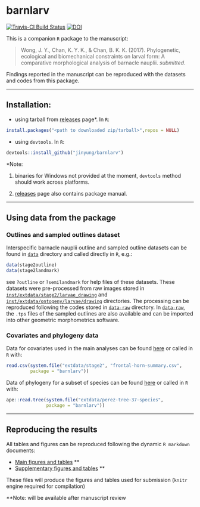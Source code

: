 # barnlarv

[![Travis-CI Build Status](https://travis-ci.org/jinyung/barnlarv.svg?branch=master)](https://travis-ci.org/jinyung/barnlarv)
[![DOI](https://zenodo.org/badge/DOI/10.5281/zenodo.1068124.svg)](https://doi.org/10.5281/zenodo.1068124)

This is a companion `R` package to the manuscript:

> Wong, J. Y., Chan, K. Y. K., & Chan, B. K. K. (2017). Phylogenetic, ecological and biomechanical constraints on larval form: A comparative morphological analysis of barnacle nauplii. *submitted*.

Findings reported in the manuscript can be reproduced with the datasets and codes from this package.

---

## Installation:
- using tarball from [releases](https://github.com/jinyung/barnlarv/releases) page*. In `R`:

```R
install.packages("<path to downloaded zip/tarball>",repos = NULL)
```
- using `devtools`. In `R`:

```R
devtools::install_github("jinyung/barnlarv")
```

\*Note:

  1. binaries for Windows not provided at the moment, `devtools` method should work across platforms. 

  2. [releases](https://github.com/jinyung/barnlarv/releases) page also contains package manual.

---

## Using data from the package 

### Outlines and sampled outlines dataset
Interspecific barnacle nauplii outline and sampled outline datasets can be found in [`data`](data) directory and called directly in `R`, e.g.:

```R
data(stage2outline)
data(stage2landmark)
```
see `?outline` or `?semilandmark` for help files of these datasets. These datasets were pre-processed from raw images stored in [`inst/extdata/stage2/larvae_drawing`](inst/extdata/stage2/larvae_drawing) and [`inst/extdata/ontogeny/larvae/drawing`](inst/extdata/stage2/larvae_drawing) directories. The processing can be reproduced following the codes stored in [`data-raw`](data-raw) directory. In [`data-raw`](data-raw), the `.tps` files of the sampled outlines are also available and can be imported into other geometric morphometrics software. 

### Covariates and phylogeny data

Data for covariates used in the main analyses can be found [here](inst/extdata/stage2/frontal-horn-summary.csv) or called in `R` with:

```R
read.csv(system.file("extdata/stage2", "frontal-horn-summary.csv",
         package = "barnlarv"))
```

Data of phylogeny for a subset of species can be found [here](inst/extdata/perez-tree-37-species) or called in `R` with:

```R
ape::read.tree(system.file("extdata/perez-tree-37-species", 
               package = "barnlarv"))
```

---

## Reproducing the results

All tables and figures can be reproduced following the dynamic `R markdown` documents:

- [Main figures and tables](inst/doc/figures_and_tables.Rmd) **
- [Supplementary figures and tables](inst/doc/supplementary_figures_and_tables.Rmd) **

These files will produce the figures and tables used for submission (`knitr` engine required for compilation)

\*\*Note: will be available after manuscript review
